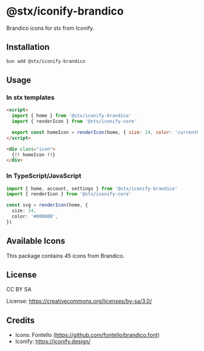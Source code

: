 # @stx/iconify-brandico

Brandico icons for stx from Iconify.

## Installation

```bash
bun add @stx/iconify-brandico
```

## Usage

### In stx templates

```html
<script>
  import { home } from '@stx/iconify-brandico'
  import { renderIcon } from '@stx/iconify-core'

  export const homeIcon = renderIcon(home, { size: 24, color: 'currentColor' })
</script>

<div class="icon">
  {!! homeIcon !!}
</div>
```

### In TypeScript/JavaScript

```typescript
import { home, account, settings } from '@stx/iconify-brandico'
import { renderIcon } from '@stx/iconify-core'

const svg = renderIcon(home, {
  size: 24,
  color: '#000000',
})
```

## Available Icons

This package contains 45 icons from Brandico.

## License

CC BY SA

License: https://creativecommons.org/licenses/by-sa/3.0/

## Credits

- Icons: Fontello (https://github.com/fontello/brandico.font)
- Iconify: https://iconify.design/
